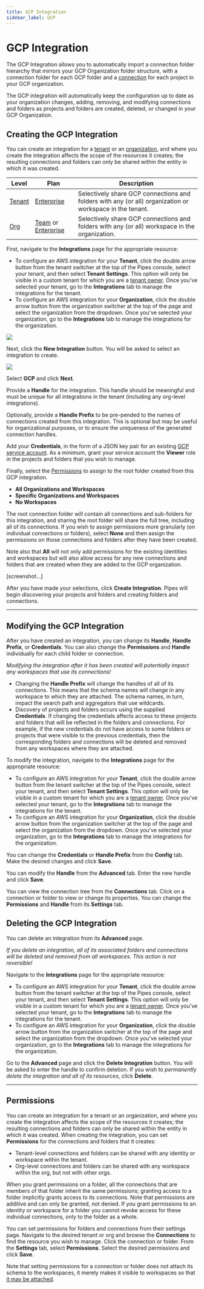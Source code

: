 ```yaml
---
title: GCP Integration
sidebar_label: GCP
---
```


# GCP Integration

The GCP Integration allows you to automatically import a connection folder hierarchy that mirrors your GCP Organization folder structure, with a connection folder for each GCP folder and a [connection](/pipes/docs/connections) for each project in your GCP organization.

The GCP integration will automatically keep the configuration up to date as your organization changes, adding, removing, and modifying connections and folders as projects and folders are created, deleted, or changed in your GCP Organization.

## Creating the GCP Integration

You can create an integration for a [tenant](/pipes/docs/tenants/) or an [organization]((/pipes/docs/organizations)), and where you create the integration affects the scope of the resources it creates; the resulting connections and folders can only be shared within the entity in which it was created.

| Level                        | Plan                       | Description
|------------------------------|----------------------------|----------------
| [Tenant](/pipes/docs/tenants) | [Enterprise](/pipes/docs/plans/enterprise) | Selectively share GCP connections and folders with any (or all) organization or workspace in the tenant.
| [Org](/pipes/docs/organizations) | [Team](/pipes/docs/plans/team) or [Enterprise](/pipes/docs/plans/enterprise)  | Selectively share GCP connections and folders with any (or all) workspace in the organization.


First, navigate to the **Integrations** page for the appropriate resource:
- To configure an AWS integration for your **Tenant**, click the double arrow button from the tenant switcher at the top of the Pipes console, select your tenant, and then select **Tenant Settings**. This option will only be visible in a custom tenant for which you are a [tenant owner](people#tenant-roles).  Once you've selected your tenant, go to the **Integrations** tab to manage the integrations for the tenant.
- To configure an AWS integration for your **Organization**, click the double arrow button from the organization switcher at the top of the page and select the organization from the dropdown.  Once you've selected your organization, go to the **Integrations** tab to manage the integrations for the organization.




![](/images/docs/integrations_blank.png)

Next, click the **New Integration** button. You will be asked to select an integration to create.

![](/images/docs/integrations_new_gcp.png)

Select **GCP** and click **Next**.

Provide a **Handle** for the integration.  This handle should be meaningful and must be unique for all integrations in the tenant (including any org-level integrations).

Optionally, provide a **Handle Prefix** to be pre-pended to the names of connections created from this integration. This is optional but may be useful for organizational purposes, or to ensure the uniqueness of the generated connection handles.

Add your **Credentials**, in the form of a JSON key pair for an existing [GCP service account](https://console.cloud.google.com/apis/credentials/serviceaccountkey).  As a minimum, grant your service account the **Viewer** role in the projects and folders that you wish to manage.

Finally, select the [Permissions](#permissions) to assign to the root folder created from this GCP integration.  
- **All Organizations and Workspaces**
- **Specific Organizations and Workspaces**
- **No Workspaces**

The root connection folder will contain all connections and sub-folders for this integration, and sharing the root folder will share the full tree, including all of its connections.  If you wish to assign permissions more granularly (on individual connections or folders), select **None** and then assign the permissions on those connections and folders after they have been created.

Note also that **All** will not only add permissions for the existing identities and workspaces but will also allow access for any new connections and folders that are created when they are added to the GCP organization.

[screenshot...]

After you have made your selections, click **Create Integration**.  Pipes will begin discovering your projects and folders and creating folders and connections.


---------

## Modifying the GCP Integration

After you have created an integration, you can change its **Handle**, **Handle Prefix**, or **Credentials**.  You can also change the **Permissions** and **Handle** individually for each child folder or connection.

*Modifying the integration after it has been created will potentially impact any workspaces that use its connections!*
- Changing the **Handle Prefix** will change the handles of all of its connections.
This means that the schema names will change in any workspace to which they are attached.  The schema names, in turn, impact the search path and aggregators that use wildcards.
- Discovery of projects and folders occurs using the supplied **Credentials**.  If changing the credentials affects access to these projects and folders that will be reflected in the folders and connections. For example, if the new credentials do not have access to some folders or projects that were visible to the previous credentials, then the corresponding folders and connections will be deleted and removed from any workspaces where they are attached.

To modify the integration, navigate to the **Integrations** page for the appropriate resource:
- To configure an AWS integration for your **Tenant**, click the double arrow button from the tenant switcher at the top of the Pipes console, select your tenant, and then select **Tenant Settings**. This option will only be visible in a custom tenant for which you are a [tenant owner](people#tenant-roles).  Once you've selected your tenant, go to the **Integrations** tab to manage the integrations for the tenant.
- To configure an AWS integration for your **Organization**, click the double arrow button from the organization switcher at the top of the page and select the organization from the dropdown.  Once you've selected your organization, go to the **Integrations** tab to manage the integrations for the organization.


You can change the **Credentials** or **Handle Prefix** from the **Config** tab.  Make the desired changes and click **Save**.

You can modify the **Handle** from the **Advanced** tab.  Enter the new handle and click **Save**.

You can view the connection tree from the **Connections** tab.  Click on a connection or folder to view or change its properties. You can change the **Permissions** and **Handle** from its **Settings** tab.


## Deleting the GCP Integration

You can delete an integration from its **Advanced** page.

*If you delete an integration, all of its associated folders and connections will be deleted and removed from all workspaces.  This action is not reversible!*

Navigate to the **Integrations** page for the appropriate resource:
- To configure an AWS integration for your **Tenant**, click the double arrow button from the tenant switcher at the top of the Pipes console, select your tenant, and then select **Tenant Settings**. This option will only be visible in a custom tenant for which you are a [tenant owner](people#tenant-roles).  Once you've selected your tenant, go to the **Integrations** tab to manage the integrations for the tenant.
- To configure an AWS integration for your **Organization**, click the double arrow button from the organization switcher at the top of the page and select the organization from the dropdown.  Once you've selected your organization, go to the **Integrations** tab to manage the integrations for the organization.

Go to the **Advanced** page and click the **Delete Integration** button. You will be asked to enter the handle to confirm deletion.  If you wish to *permanently delete the integration and all of its resources*, click **Delete**.

----------

## Permissions
You can create an integration for a tenant or an organization, and where you create the integration affects the scope of the resources it creates; the resulting connections and folders can only be shared within the entity in which it was created.  When creating the integration, you can set **Permissions** for the connections and folders that it creates:
  - Tenant-level connections and folders can be shared with any identity or workspace within the tenant.
  - Org-level connections and folders can be shared with any workspace within the org, but not with other orgs.

When you grant permissions on a folder, all the connections that are members of that folder inherit the same permissions; granting access to a folder implicitly grants access to its connections.  Note that permissions are additive and can only be granted, not denied. If you grant permissions to an identity or workspace for a folder you cannot revoke access for these individual connections, only to the folder as a whole.

You can set permissions for folders and connections from their settings page. Navigate to the desired tenant or org and browse the **Connections** to find the resource you wish to manage.  Click the connection or folder.  From the **Settings** tab, select **Permissions**.  Select the desired permissions and click **Save**.

Note that setting permissions for a connection or folder does not attach its schema to the workspaces, it merely makes it visible to workspaces so that [it may be attached](/pipes/docs/connections#adding-schemas).
